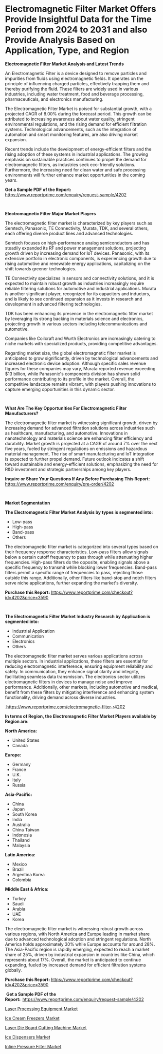 <p><h1>Electromagnetic Filter Market Offers Provide Insightful Data for the Time Period from 2024 to 2031 and also Provide Analysis Based on Application, Type, and Region</h1></p><p><strong>Electromagnetic Filter Market Analysis and Latest Trends</strong></p>
<p><p>An Electromagnetic Filter is a device designed to remove particles and impurities from fluids using electromagnetic fields. It operates on the principle of influencing charged particles, effectively trapping them and thereby purifying the fluid. These filters are widely used in various industries, including water treatment, food and beverage processing, pharmaceuticals, and electronics manufacturing.</p><p>The Electromagnetic Filter Market is poised for substantial growth, with a projected CAGR of 8.00% during the forecast period. This growth can be attributed to increasing awareness about water quality, stringent environmental regulations, and the rising demand for efficient filtration systems. Technological advancements, such as the integration of automation and smart monitoring features, are also driving market expansion. </p><p>Recent trends include the development of energy-efficient filters and the rising adoption of these systems in industrial applications. The growing emphasis on sustainable practices continues to propel the demand for electromagnetic filters, as industries seek eco-friendly solutions. Furthermore, the increasing need for clean water and safe processing environments will further enhance market opportunities in the coming years.</p></p>
<p><strong>Get a Sample PDF of the Report:&nbsp;</strong> <a href="https://www.reportprime.com/enquiry/request-sample/4202">https://www.reportprime.com/enquiry/request-sample/4202</a></p>
<p>&nbsp;</p>
<p><strong>Electromagnetic Filter Major Market Players</strong></p>
<p><p>The electromagnetic filter market is characterized by key players such as Semtech, Panasonic, TE Connectivity, Murata, TDK, and several others, each offering diverse product lines and advanced technologies. </p><p>Semtech focuses on high-performance analog semiconductors and has steadily expanded its RF and power management solutions, projecting growth driven by increasing demand for IoT devices. Panasonic, with its extensive portfolio in electronic components, is experiencing growth due to rising automotive and renewable energy applications, capitalizing on the shift towards greener technologies.</p><p>TE Connectivity specializes in sensors and connectivity solutions, and it is expected to maintain robust growth as industries increasingly require reliable filtering solutions for automotive and industrial applications. Murata is another significant player, recognized for its capacitors and inductors, and is likely to see continued expansion as it invests in research and development in advanced filtering technologies.</p><p>TDK has been enhancing its presence in the electromagnetic filter market by leveraging its strong backing in materials science and electronics, projecting growth in various sectors including telecommunications and automotive.</p><p>Companies like Coilcraft and Wurth Electronics are increasingly catering to niche markets with specialized products, providing competitive advantages.</p><p>Regarding market size, the global electromagnetic filter market is anticipated to grow significantly, driven by technological advancements and increased electronic device adoption. Although specific sales revenue figures for these companies may vary, Murata reported revenue exceeding $13 billion, while Panasonic's components division has shown solid performance contributing to its profile in the market. Overall, the competitive landscape remains vibrant, with players pushing innovations to capture emerging opportunities in this dynamic sector.</p></p>
<p>&nbsp;</p>
<p><strong>What Are The Key Opportunities For Electromagnetic Filter Manufacturers?</strong></p>
<p><p>The electromagnetic filter market is witnessing significant growth, driven by increasing demand for advanced filtration solutions across industries such as healthcare, manufacturing, and automotive. Innovations in nanotechnology and materials science are enhancing filter efficiency and durability. Market growth is projected at a CAGR of around 7% over the next five years, fueled by stringent regulations on emissions and hazardous material management. The rise of smart manufacturing and IoT integration is expected to further propel demand. Future outlook indicates a shift toward sustainable and energy-efficient solutions, emphasizing the need for R&D investment and strategic partnerships among key players.</p></p>
<p><strong>Inquire or Share Your Questions If Any Before Purchasing This Report:</strong> <a href="https://www.reportprime.com/enquiry/pre-order/4202">https://www.reportprime.com/enquiry/pre-order/4202</a></p>
<p>&nbsp;</p>
<p><strong>Market Segmentation</strong></p>
<p><strong>The Electromagnetic Filter Market Analysis by types is segmented into:</strong></p>
<p><ul><li>Low-pass</li><li>High-pass</li><li>Band-pass</li><li>Others</li></ul></p>
<p><p>The electromagnetic filter market is categorized into several types based on their frequency response characteristics. Low-pass filters allow signals below a certain cutoff frequency to pass through while attenuating higher frequencies. High-pass filters do the opposite, enabling signals above a specific frequency to transmit while blocking lower frequencies. Band-pass filters permit a specific range of frequencies to pass, rejecting those outside this range. Additionally, other filters like band-stop and notch filters serve niche applications, further expanding the market's diversity.</p></p>
<p><strong>Purchase this Report:&nbsp;</strong><a href="https://www.reportprime.com/checkout?id=4202&price=3590">https://www.reportprime.com/checkout?id=4202&price=3590</a></p>
<p>&nbsp;</p>
<p><strong>The Electromagnetic Filter Market Industry Research by Application is segmented into:</strong></p>
<p><ul><li>Industrial Application</li><li>Communication</li><li>Electronics</li><li>Others</li></ul></p>
<p><p>The electromagnetic filter market serves various applications across multiple sectors. In industrial applications, these filters are essential for reducing electromagnetic interference, ensuring equipment reliability and safety. In communication, they enhance signal clarity and integrity, facilitating seamless data transmission. The electronics sector utilizes electromagnetic filters in devices to manage noise and improve performance. Additionally, other markets, including automotive and medical, benefit from these filters by mitigating interference and enhancing system functionality, driving demand across diverse industries.</p></p>
<p><a href="https://www.reportprime.com/electromagnetic-filter-r4202">&nbsp;https://www.reportprime.com/electromagnetic-filter-r4202</a></p>
<p><strong>In terms of Region, the Electromagnetic Filter Market Players available by Region are:</strong></p>
<p>
    <p> <strong> North America: </strong>
        <ul>
            <li>United States</li>
            <li>Canada</li>
        </ul>
        </p> 
    <p> <strong> Europe: </strong>
        <ul>
            <li>Germany</li>
            <li>France</li>
            <li>U.K.</li>
            <li>Italy</li>
            <li>Russia</li>
        </ul>
        </p> 
    <p> <strong> Asia-Pacific: </strong>
        <ul>
            <li>China</li>
            <li>Japan</li>
            <li>South Korea</li>
            <li>India</li>
            <li>Australia</li>
            <li>China Taiwan</li>
            <li>Indonesia</li>
            <li>Thailand</li>
            <li>Malaysia</li>
        </ul>
        </p> 
    <p> <strong> Latin America: </strong>
        <ul>
            <li>Mexico</li>
            <li>Brazil</li>
            <li>Argentina Korea</li>
            <li>Colombia</li>
        </ul>
        </p> 
    <p> <strong> Middle East & Africa: </strong>
        <ul>
            <li>Turkey</li>
            <li>Saudi</li>
            <li>Arabia</li>
            <li>UAE</li>
            <li>Korea</li>
        </ul>
    </p>
    </p>
<p><p>The electromagnetic filter market is witnessing robust growth across various regions, with North America and Europe leading in market share due to advanced technological adoption and stringent regulations. North America holds approximately 30% while Europe accounts for around 28%. The Asia-Pacific region is rapidly emerging, expected to reach a market share of 25%, driven by industrial expansion in countries like China, which represents about 17%. Overall, the market is anticipated to continue expanding, fueled by increased demand for efficient filtration systems globally.</p></p>
<p><strong>Purchase this Report: </strong><a href="https://www.reportprime.com/checkout?id=4202&price=3590">https://www.reportprime.com/checkout?id=4202&price=3590</a></p>
<p>&nbsp;<strong>Get a Sample PDF of the Report:&nbsp;&nbsp;</strong><a href="https://www.reportprime.com/enquiry/request-sample/4202">https://www.reportprime.com/enquiry/request-sample/4202</a></p>
<p><strong></strong></p>
<p><p><a href="https://www.linkedin.com/pulse/laser-processing-equipment-market-outlook-forecast-from-2024-2031-iy32e?trackingId=W%2FZRsuRFS%2Bu7lnJAvK7iYg%3D%3D">Laser Processing Equipment Market</a></p><p><a href="https://www.linkedin.com/pulse/pioneering-growth-analyzing-global-ice-cream-freezers-yqx3e?trackingId=I4rBF7MLQ3Ow6bQlfsV0DA%3D%3D">Ice Cream Freezers Market</a></p><p><a href="https://issuu.com/reportprime-2/docs/laser-die-board-cutting-machine-mar_954ad423b6cd8f">Laser Die Board Cutting Machine Market</a></p><p><a href="https://www.linkedin.com/pulse/global-ice-dispensers-market-trends-innovations-forward-looking-d8ale?trackingId=veK1t9rgSkmfJcfAgHBGYA%3D%3D">Ice Dispensers Market</a></p><p><a href="https://issuu.com/reportprime-2/docs/inline-pressure-filter-market-size-_e017579f5a3bb3">Inline Pressure Filter Market</a></p></p>
